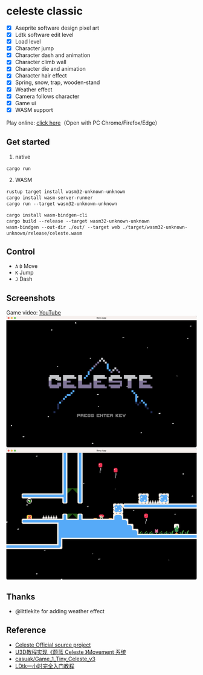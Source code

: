 # celeste classic
- [x] Aseprite software design pixel art
- [x] Ldtk software edit level
- [x] Load level
- [x] Character jump
- [x] Character dash and animation
- [x] Character climb wall
- [x] Character die and animation
- [x] Character hair effect
- [x] Spring, snow, trap, wooden-stand
- [x] Weather effect
- [x] Camera follows character
- [x] Game ui
- [x] WASM support

Play online: [click here](https://nightswatchgames.github.io/games/celeste/)（Open with PC Chrome/Firefox/Edge）

## Get started
1. native
```
cargo run
```
2. WASM
```
rustup target install wasm32-unknown-unknown
cargo install wasm-server-runner
cargo run --target wasm32-unknown-unknown
```
```
cargo install wasm-bindgen-cli
cargo build --release --target wasm32-unknown-unknown
wasm-bindgen --out-dir ./out/ --target web ./target/wasm32-unknown-unknown/release/celeste.wasm
```

## Control
- `A` `D` Move
- `K` Jump
- `J` Dash

## Screenshots
Game video: [YouTube](https://www.youtube.com/watch?v=Zcou6M_sQKc)
![](screenshots/start-menu.png)
![](screenshots/play-game.png)

## Thanks
- @littlekite for adding weather effect

## Reference
- [Celeste Official source project](https://github.com/NoelFB/Celeste)
- [U3D教程实现《蔚蓝 Celeste 》Movement 系统](https://www.bilibili.com/video/BV1D4411d7Xn)
- [casuak/Game_1_Tiny_Celeste_v3](https://github.com/casuak/Game_1_Tiny_Celeste_v3)
- [LDtk一小时完全入门教程](https://www.bilibili.com/video/BV1y64y1z7Uw)